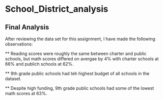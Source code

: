 # School_District_analysis

## Final Analysis

After reviewing the data set for this assignment, I have made the following observations:

** Reading scores were roughly the same between charter and public schools, but math scores differed on avergae by 4% with charter schools at 66% and publich schools at 62%.

** 9th grade public schools had teh highest budget of all schools in the dataset. 

** Despite high funding, 9th grade public schools had some of the lowest math scores at 63%.
